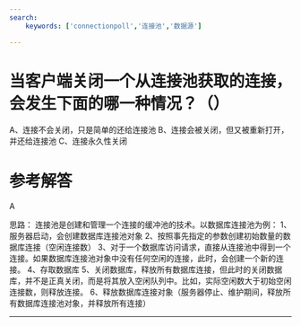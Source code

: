 ```yaml
---
search:
    keywords: ['connectionpoll','连接池','数据源']

---
```





# 当客户端关闭一个从连接池获取的连接，会发生下面的哪一种情况？（）
A、连接不会关闭，只是简单的还给连接池
B、连接会被关闭，但又被重新打开，并还给连接池
C、连接永久性关闭

# 参考解答

A

思路：
连接池是创建和管理一个连接的缓冲池的技术。以数据库连接池为例：
1、服务器启动，会创建数据库连接池对象
2、按照事先指定的参数创建初始数量的数据库连接（空闲连接数）
3、对于一个数据库访问请求，直接从连接池中得到一个连接。如果数据库连接池对象中没有任何空闲的连接，此时，会创建一个新的连接。
4、存取数据库
5、关闭数据库，释放所有数据库连接，但此时的关闭数据库，并不是正真关闭，而是将其放入空闲队列中。比如，实际空闲数大于初始空闲连接数，则释放连接。
6、释放数据库连接对象（服务器停止、维护期间，释放所有数据库连接池对象，并释放所有连接）

---

